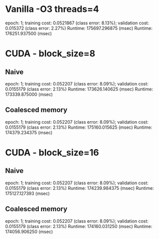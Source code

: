 # Vanilla -O3 threads=4
epoch: 1; training cost: 0.0521867 (class error: 8.13%); validation cost: 0.015372 (class error: 2.27%)
Runtime: 175697.296875 (msec) 
Runtime: 176251.937500 (msec)

# CUDA - block_size=8
## Naive    
epoch: 1; training cost: 0.052207 (class error: 8.09%); validation cost: 0.0155179 (class error: 2.13%)
Runtime: 173626.140625 (msec)
Runtime: 173339.875000 (msec)

## Coalesced memory
epoch: 1; training cost: 0.052207 (class error: 8.09%); validation cost: 0.0155179 (class error: 2.13%)
Runtime: 175160.015625 (msec)
Runtime: 174379.234375 (msec)

# CUDA - block_size=16
## Naive
epoch: 1; training cost: 0.052207 (class error: 8.09%); validation cost: 0.0155179 (class error: 2.13%)
Runtime: 174239.984375 (msec)
Runtime: 175127.127393 (msec)

## Coalesced memory
epoch: 1; training cost: 0.052207 (class error: 8.09%); validation cost: 0.0155179 (class error: 2.13%)
Runtime: 174160.031250 (msec)
Runtime: 174056.906250 (msec)